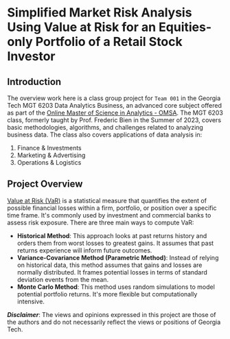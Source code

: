 # Simplified Market Risk Analysis Using Value at Risk for an Equities-only Portfolio of a Retail Stock Investor

## Introduction

The overview work here is a class group project for `Team 001` in the Georgia Tech MGT 6203 Data Analytics Business, an advanced core subject offered as part of the [Online Master of Science in Analytics - OMSA](https://pe.gatech.edu/degrees/analytics). The MGT 6203 class, formerly taught by Prof. Frederic Bien in the Summer of 2023, covers basic methodologies, algorithms, and challenges related to analyzing business data. The class also covers applications of data analysis in:
1)	Finance & Investments
2)	Marketing & Advertising
3)	Operations & Logistics

## Project Overview

[Value at Risk (VaR)](https://www.investopedia.com/terms/v/var.asp) is a statistical measure that quantifies the extent of possible financial losses within a firm, portfolio, or position over a specific time frame. It's commonly used by investment and commercial banks to assess risk exposure. There are three main ways to compute VaR:

- **Historical Method**: This approach looks at past returns history and orders them from worst losses to greatest gains. It assumes that past returns experience will inform future outcomes.
- **Variance-Covariance Method (Parametric Method)**: Instead of relying on historical data, this method assumes that gains and losses are normally distributed. It frames potential losses in terms of standard deviation events from the mean.
- **Monte Carlo Method**: This method uses random simulations to model potential portfolio returns. It's more flexible but computationally intensive.




***Disclaimer***: The views and opinions expressed in this project are those of the authors and do not necessarily reflect the views or positions of Georgia Tech.
